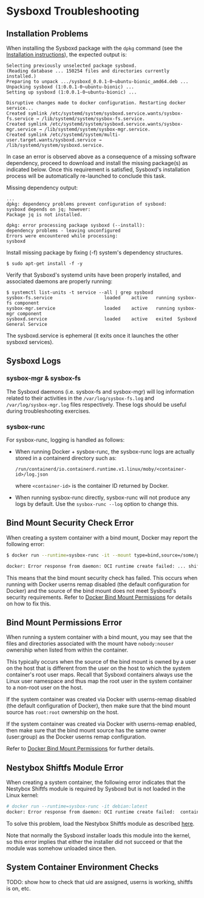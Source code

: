 Sysboxd Troubleshooting
========================

## Installation Problems

When installing the Sysboxd package with the `dpkg` command
(see the [Installation instructions](../README.md#installation)), the expected output is:

```
Selecting previously unselected package sysboxd.
(Reading database ... 150254 files and directories currently installed.)
Preparing to unpack .../sysboxd_0.0.1-0~ubuntu-bionic_amd64.deb ...
Unpacking sysboxd (1:0.0.1-0~ubuntu-bionic) ...
Setting up sysboxd (1:0.0.1-0~ubuntu-bionic) ...

Disruptive changes made to docker configuration. Restarting docker service...
Created symlink /etc/systemd/system/sysboxd.service.wants/sysbox-fs.service → /lib/systemd/system/sysbox-fs.service.
Created symlink /etc/systemd/system/sysboxd.service.wants/sysbox-mgr.service → /lib/systemd/system/sysbox-mgr.service.
Created symlink /etc/systemd/system/multi-user.target.wants/sysboxd.service → /lib/systemd/system/sysboxd.service.
```

In case an error is observed above as a consequence of a missing
software dependency, proceed to download and install the missing
package(s) as indicated below. Once this requirement is satisfied,
Sysboxd's installation process will be automatically re-launched to
conclude this task.

Missing dependency output:

```
...
dpkg: dependency problems prevent configuration of sysboxd:
sysboxd depends on jq; however:
Package jq is not installed.

dpkg: error processing package sysboxd (--install):
dependency problems - leaving unconfigured
Errors were encountered while processing:
sysboxd
```

Install missing package by fixing (-f) system's dependency structures.

```
$ sudo apt-get install -f -y
```

Verify that Sysboxd's systemd units have been properly installed, and
associated daemons are properly running:

```
$ systemctl list-units -t service --all | grep sysboxd
sysbox-fs.service                   loaded    active   running sysbox-fs component
sysbox-mgr.service                  loaded    active   running sysbox-mgr component
sysboxd.service                     loaded    active   exited  Sysboxd General Service
```

The sysboxd.service is ephemeral (it exits once it launches the other sysboxd services).

## Sysboxd Logs

### sysbox-mgr & sysbox-fs

The Sysboxd daemons (i.e. sysbox-fs and sysbox-mgr) will log
information related to their activities in the
`/var/log/sysbox-fs.log` and `/var/log/sysbox-mgr.log` files
respectively. These logs should be useful during troubleshooting
exercises.

### sysbox-runc

For sysbox-runc, logging is handled as follows:

* When running Docker + sysbox-runc, the sysbox-runc logs are actually stored in
  a containerd directory such as:

  `/run/containerd/io.containerd.runtime.v1.linux/moby/<container-id>/log.json`

  where `<container-id>` is the container ID returned by Docker.

* When running sysbox-runc directly, sysbox-runc will not produce any logs by default.
  Use the `sysbox-runc --log` option to change this.

## Bind Mount Security Check Error

When creating a system container with a bind mount, Docker may report the following error:

```bash
$ docker run --runtime=sysbox-runc -it --mount type=bind,source=/some/path,target=/mnt/path debian:latest

docker: Error response from daemon: OCI runtime create failed: ... shiftfs mountpoint security check failed: path /some/path is not exclusively accessible to the root user or group ...
```

This means that the bind mount security check has failed. This occurs when running with Docker
userns remap disabled (the default configuration for Docker) and the source of the bind
mount does not meet Sysboxd's security requirements. Refer to [Docker Bind Mount Permissions](usage.md#docker-bind-mount-permissions)
for details on how to fix this.

## Bind Mount Permissions Error

When running a system container with a bind mount, you may see that
the files and directories associated with the mount have
`nobody:nouser` ownership when listed from within the container.

This typically occurs when the source of the bind mount is owned by a
user on the host that is different from the user on the host to which
the system container's root user maps. Recall that Sysboxd containers
always use the Linux user namespace and thus map the root user in the
system container to a non-root user on the host.

If the system container was created via Docker with userns-remap
disabled (the default configuration of Docker), then make sure that
the bind mount source has `root:root` ownership on the host.

If the system container was created via Docker with userns-remap
enabled, then make sure that the bind mount source has the same owner
(user:group) as the Docker userns remap configuration.

Refer to [Docker Bind Mount Permissions](usage.md#docker-bind-mount-permissions) for further
details.

## Nestybox Shiftfs Module Error

When creating a system container, the following error indicates that
the Nestybox Shiftfs module is required by Sysboxd but is not loaded
in the Linux kernel:

```bash
# docker run --runtime=sysbox-runc -it debian:latest
docker: Error response from daemon: OCI runtime create failed:  container requires uid shifting but error was found: nbox_shiftfs module is not loaded in the kernel
```

To solve this problem, load the Nestybox Shiftfs module as described [here](https://github.com/nestybox/nbox-shiftfs-external).

Note that normally the Sysboxd installer loads this module into the
kernel, so this error implies that either the installer did not
succeed or that the module was somehow unloaded since then.

## System Container Environment Checks

TODO: show how to check that uid are assigned, userns is working, shiftfs is on, etc.

